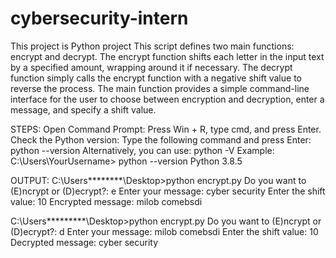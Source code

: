 # cybersecurity-intern
This project is Python project
This script defines two main functions: encrypt and decrypt. The encrypt function shifts each letter in the input text by a specified amount, wrapping around it if necessary. The decrypt function simply calls the encrypt function with a negative shift value to reverse the process.
The main function provides a simple command-line interface for the user to choose between encryption and decryption, enter a message, and specify a shift value.

STEPS:
Open Command Prompt:
Press Win + R, type cmd, and press Enter.
Check the Python version:
Type the following command and press Enter:
python --version
Alternatively, you can use:
python -V
Example:
C:\Users\YourUsername> python --version
Python 3.8.5

OUTPUT:
C:\Users\********\Desktop>python encrypt.py
Do you want to (E)ncrypt or (D)ecrypt?: e
Enter your message: cyber security
Enter the shift value: 10
Encrypted message: milob comebsdi

C:\Users\*********\Desktop>python encrypt.py
Do you want to (E)ncrypt or (D)ecrypt?: d
Enter your message: milob comebsdi
Enter the shift value: 10
Decrypted message: cyber security
